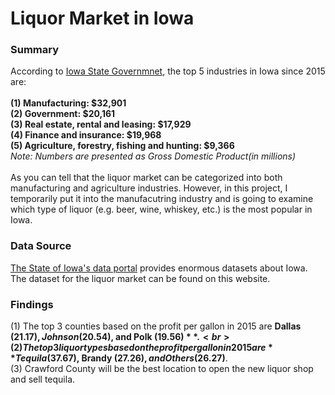 # Liquor Market in Iowa
### Summary
According to [Iowa State Governmnet](https://www.iowadatacenter.org/quickfacts), the top 5 industries in Iowa since 2015 are:<br><br>
**(1) Manufacturing: $32,901**<br>
**(2) Government: $20,161**<br>
**(3) Real estate, rental and leasing: $17,929**<br>
**(4) Finance and insurance: $19,968**<br>
**(5) Agriculture, forestry, fishing and hunting: $9,366**<br>
*Note: Numbers are presented as Gross Domestic Product(in millions)*<br><br>
As you can tell that the liquor market can be categorized into both manufacturing and agriculture industries. However, in this project, I temporarily put it into the manufacutring industry and is going to examine which type of liquor (e.g. beer, wine, whiskey, etc.) is the most popular in Iowa.
### Data Source
[The State of Iowa's data portal](https://data.iowa.gov/Economy/Iowa-Liquor-Sales/m3tr-qhgy) provides enormous datasets about Iowa. The dataset for the liquor market can be found on this website.
### Findings
(1) The top 3 counties based on the profit per gallon in 2015 are **Dallas ($21.17), Johnson ($20.54), and Polk ($19.56)**.<br>
(2) The top 3 liquor types based on the profit per gallon in 2015 are **Tequila ($37.67), Brandy ($27.26), and Others ($26.27)**.<br>
(3) Crawford County will be the best location to open the new liquor shop and sell tequila.
